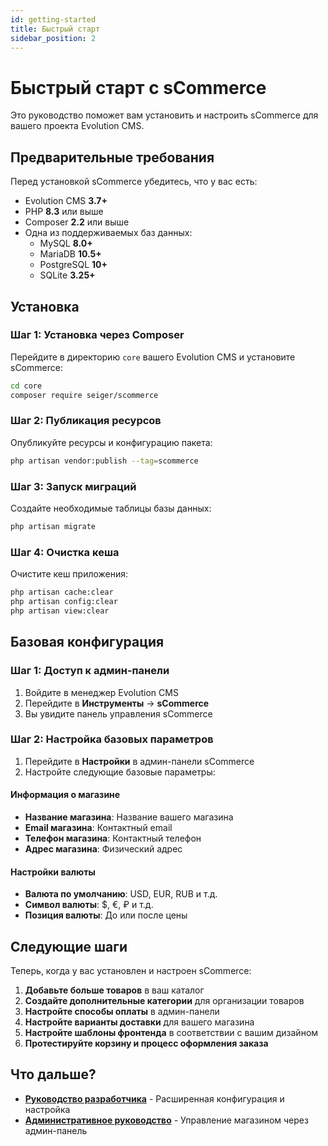 ```yaml
---
id: getting-started
title: Быстрый старт
sidebar_position: 2
---
```


# Быстрый старт с sCommerce

Это руководство поможет вам установить и настроить sCommerce для вашего проекта Evolution CMS.

## Предварительные требования

Перед установкой sCommerce убедитесь, что у вас есть:

- Evolution CMS **3.7+**
- PHP **8.3** или выше
- Composer **2.2** или выше
- Одна из поддерживаемых баз данных:
  - MySQL **8.0+**
  - MariaDB **10.5+**
  - PostgreSQL **10+**
  - SQLite **3.25+**

## Установка

### Шаг 1: Установка через Composer

Перейдите в директорию `core` вашего Evolution CMS и установите sCommerce:

```bash
cd core
composer require seiger/scommerce
```

### Шаг 2: Публикация ресурсов

Опубликуйте ресурсы и конфигурацию пакета:

```bash
php artisan vendor:publish --tag=scommerce
```

### Шаг 3: Запуск миграций

Создайте необходимые таблицы базы данных:

```bash
php artisan migrate
```

### Шаг 4: Очистка кеша

Очистите кеш приложения:

```bash
php artisan cache:clear
php artisan config:clear
php artisan view:clear
```

## Базовая конфигурация

### Шаг 1: Доступ к админ-панели

1. Войдите в менеджер Evolution CMS
2. Перейдите в **Инструменты** → **sCommerce**
3. Вы увидите панель управления sCommerce

### Шаг 2: Настройка базовых параметров

1. Перейдите в **Настройки** в админ-панели sCommerce
2. Настройте следующие базовые параметры:

#### Информация о магазине
- **Название магазина**: Название вашего магазина
- **Email магазина**: Контактный email
- **Телефон магазина**: Контактный телефон
- **Адрес магазина**: Физический адрес

#### Настройки валюты
- **Валюта по умолчанию**: USD, EUR, RUB и т.д.
- **Символ валюты**: $, €, ₽ и т.д.
- **Позиция валюты**: До или после цены

## Следующие шаги

Теперь, когда у вас установлен и настроен sCommerce:

1. **Добавьте больше товаров** в ваш каталог
2. **Создайте дополнительные категории** для организации товаров
3. **Настройте способы оплаты** в админ-панели
4. **Настройте варианты доставки** для вашего магазина
5. **Настройте шаблоны фронтенда** в соответствии с вашим дизайном
6. **Протестируйте корзину и процесс оформления заказа**

## Что дальше?

- **[Руководство разработчика](./developers.md)** - Расширенная конфигурация и настройка
- **[Административное руководство](./admin.md)** - Управление магазином через админ-панель

